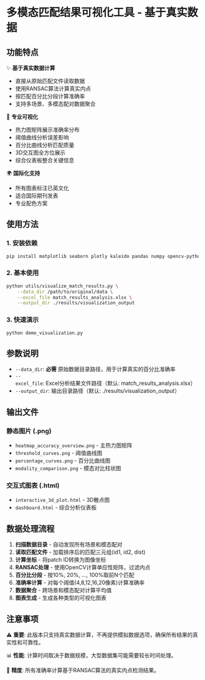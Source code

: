 # 多模态匹配结果可视化工具 - 基于真实数据

## 功能特点

✨ **基于真实数据计算**
- 直接从原始匹配文件读取数据
- 使用RANSAC算法计算真实内点
- 按匹配百分比分段计算准确率
- 支持多场景、多模态配对数据聚合

🎨 **专业可视化**
- 热力图矩阵展示准确率分布
- 阈值曲线分析误差影响
- 百分比曲线分析匹配质量
- 3D交互图全方位展示
- 综合仪表板整合关键信息

🌍 **国际化支持**
- 所有图表标注已英文化
- 适合国际期刊发表
- 专业配色方案

## 使用方法

### 1. 安装依赖
```bash
pip install matplotlib seaborn plotly kaleido pandas numpy opencv-python openpyxl
```

### 2. 基本使用
```bash
python utils/visualize_match_results.py \
    --data_dir /path/to/original/data \
    --excel_file match_results_analysis.xlsx \
    --output_dir ./results/visualization_output
```

### 3. 快速演示
```bash
python demo_visualization.py
```

## 参数说明

- `--data_dir`: **必需** 原始数据目录路径，用于计算真实的百分比准确率
- `--excel_file`: Excel分析结果文件路径（默认: match_results_analysis.xlsx）
- `--output_dir`: 输出目录路径（默认: ./results/visualization_output）

## 输出文件

### 静态图片 (.png)
- `heatmap_accuracy_overview.png` - 主热力图矩阵
- `threshold_curves.png` - 阈值曲线图
- `percentage_curves.png` - 百分比曲线图  
- `modality_comparison.png` - 模态对比柱状图

### 交互式图表 (.html)
- `interactive_3d_plot.html` - 3D散点图
- `dashboard.html` - 综合分析仪表板

## 数据处理流程

1. **扫描数据目录** - 自动发现所有场景和模态配对
2. **读取匹配文件** - 加载排序后的匹配三元组(id1, id2, dist)
3. **计算坐标** - 将patch ID转换为图像坐标
4. **RANSAC处理** - 使用OpenCV计算单应性矩阵，过滤内点
5. **百分比分段** - 按10%, 20%, ..., 100%取前N个匹配
6. **准确率计算** - 对每个阈值(4,8,12,16,20像素)计算准确率
7. **数据聚合** - 跨场景和模态配对计算平均值
8. **图表生成** - 生成各种类型的可视化图表

## 注意事项

⚠️ **重要**: 此版本只支持真实数据计算，不再提供模拟数据选项，确保所有结果的真实性和可靠性。

📊 **性能**: 计算时间取决于数据规模，大型数据集可能需要较长时间处理。

🎯 **精度**: 所有准确率计算基于RANSAC算法的真实内点检测结果。
